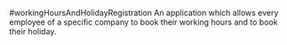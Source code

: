 #workingHoursAndHolidayRegistration
An application which allows every employee of a specific company to book their working hours and to book their holiday.
